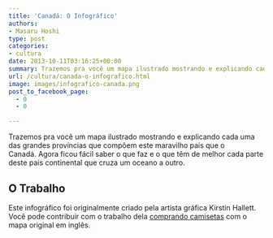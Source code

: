 ```yaml
---
title: 'Canadá: O Infográfico'
authors:
- Masaru Hoshi
type: post
categories:
- cultura
date: 2013-10-11T03:16:25+00:00
summary: Trazemos pra você um mapa ilustrado mostrando e explicando cada uma das grandes províncias que compõem este maravilho país que o Canadá. Agora ficou fácil saber o que faz e o que têm de melhor cada parte deste país continental que cruza um oceano a outro.
url: /cultura/canada-o-infografico.html
image: images/infografico-canada.png
post_to_facebook_page:
  - 0
  - 0

---
```

Trazemos pra você um mapa ilustrado mostrando e explicando cada uma das grandes províncias que compõem este maravilho país que o Canadá. Agora ficou fácil saber o que faz e o que têm de melhor cada parte deste país continental que cruza um oceano a outro.

## O Trabalho

Este infográfico foi originalmente criado pela artista gráfica Kirstin Hallett. Você pode contribuir com o trabalho dela <a href="http://www.makevancouver.com/Content/MAKE/Main-Pages/Feature-Artist/Feature-Artist.asp" target="_blank">comprando camisetas</a> com o mapa original em inglês.
